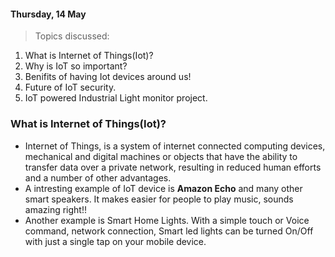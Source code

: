 #### Thursday, 14 May
> Topics discussed:
 1. What is Internet of Things(Iot)?
 2. Why is IoT so important?
 3. Benifits of having Iot devices around us!
 4. Future of IoT security.
 5. IoT powered Industrial Light monitor project.

### What is **Internet of Things**(Iot)?
- Internet of Things, is a system of internet connected computing devices, mechanical and digital machines or objects that have the ability to transfer data over a private network, resulting in reduced human efforts and a number of other advantages.
- A intresting example of IoT device is **Amazon Echo** and many other smart speakers. It makes easier for people to play music, sounds amazing right!!
- Another example is Smart Home Lights. With a simple touch or Voice command, network connection, Smart led lights can be turned On/Off with just a single tap on your mobile device.
